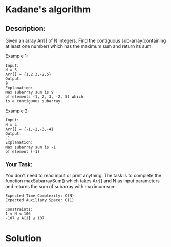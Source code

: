 # Kadane's algorithm

## Description:

Given an array Arr[] of N integers. Find the contiguous sub-array(containing at least one number) which has the maximum sum and return its sum.

Example 1:

```
Input:
N = 5
Arr[] = {1,2,3,-2,5}
Output:
9
Explanation:
Max subarray sum is 9
of elements (1, 2, 3, -2, 5) which
is a contiguous subarray.
```

Example 2:

```
Input:
N = 4
Arr[] = {-1,-2,-3,-4}
Output:
-1
Explanation:
Max subarray sum is -1
of element (-1)
```

### Your Task:

You don't need to read input or print anything. The task is to complete the function maxSubarraySum() which takes Arr[] and N as input parameters and returns the sum of subarray with maximum sum.

```
Expected Time Complexity: O(N)
Expected Auxiliary Space: O(1)
```

```
Constraints:
1 ≤ N ≤ 106
-107 ≤ A[i] ≤ 107
```

# Solution
